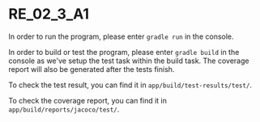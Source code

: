 # RE_02_3_A1

In order to run the program, please enter `gradle run` in the console.

In order to build or test the program, please enter `gradle build` in the console as we've setup the test task within the build task. The coverage report will also be generated after the tests finish.

To check the test result, you can find it in `app/build/test-results/test/`.

To check the coverage report, you can find it in `app/build/reports/jacoco/test/`.
